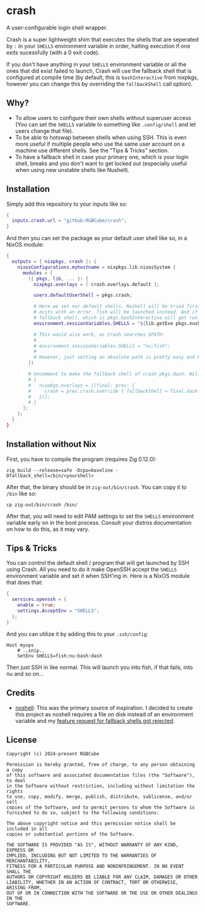 # crash

A user-configurable login shell wrapper.

Crash is a super lightweight shim that executes the shells that are seperated by `:`
in your `SHELLS` environment variable in order, halting execution if one exits
sucessfully (with a 0 exit code).

If you don't have anything in your `SHELLS` environment variable or all the ones
that did exist failed to launch, Crash will use the fallback shell that is
configured at compile time (by default, this is `bashInteractive` from nixpkgs,
however you can change this by overriding the `fallbackShell` call option).

## Why?

- To allow users to configure their own shells without superuser access (You can
  set the `SHELLS` variable to something like `.config/shell` and let users
  change that file).
- To be able to hotswap between shells when using SSH. This is even more useful if multiple
  people who use the same user account on a machine use different shells. See the "Tips & Tricks" section.
- To have a fallback shell in case your primary one, which is your login shell,
  breaks and you don't want to get locked out (especially useful when using new
  unstable shells like Nushell).

## Installation

Simply add this repository to your inputs like so:

```nix
{
  inputs.crash.url = "github:RGBCube/crash";
}
```

And then you can set the package as your default user
shell like so, in a NixOS module:

```nix
{
  outputs = { nixpkgs, crash }: {
    nixosConfigurations.myhostname = nixpkgs.lib.nixosSystem {
      modules = [
        ({ pkgs, lib, ... }: {
          nixpkgs.overlays = [ crash.overlays.default ];

          users.defaultUserShell = pkgs.crash;

          # Here we set our default shells. Nushell will be tried first, if that
          # exits with an error, fish will be launched instead. And if fish fails, the
          # fallback shell, which is pkgs.bashInteractive will get run.
          environment.sessionVariables.SHELLS = "${lib.getExe pkgs.nushell}:${lib.getExe pkgs.fish}";

          # This would also work, as Crash searches $PATH:
          #
          # environment.sessionVariables.SHELLS = "nu:fish";
          #
          # However, just setting an absolute path is pretty easy and better.
        })

        # Uncomment to make the fallback shell of crash pkgs.dash. Will require a recompilation!
        # {
        #   nixpkgs.overlays = [(final: prev: {
        #     crash = prev.crash.override { fallbackShell = final.dash };
        #   })];
        # }
      ];
    };
  }
}
```

## Installation without Nix

First, you have to compile the program (requires Zig 0.12.0):

```shell
zig build --release=safe -Dcpu=baseline -Dfallback_shell=/bin/<yourshell>
```

After that, the binary should be in `zig-out/bin/crash`. You can copy it to
`/bin` like so:

```shell
cp zig-out/bin/crash /bin/
```

After that, you will need to edit PAM settings to set the `SHELLS` environment
variable early on in the boot process. Consult your distros documentation on
how to do this, as it may vary.

## Tips & Tricks

You can control the default shell / program that will get launched
by SSH using Crash. All you need to do it make OpenSSH accept the `SHELLS`
environment variable and set it when SSH'ing in. Here is a NixOS
module that does that:

```nix
{
  services.openssh = {
    enable = true;
    settings.AcceptEnv = "SHELLS";
  };
}
```

And you can utilize it by adding this to your `.ssh/config`:

```shell
Host myvps
    # ..snip..
    SetEnv SHELLS=fish:nu:bash:dash
```

Then just SSH in like normal. This will launch you into fish, if that fails, into nu and so on...

<!-- ## Common Mistakes -->

<!-- ### Using `~` in the `SHELLS` variable -->

<!-- So, the way `SHELLS` is handled is like so: -->
<!-- 1. Split the variable into a list of shells using `:`. -->
<!-- 2. Searches PATH for the shell, invokes it if it can find it there. -->
<!-- 3. If it can't find the shell there, assumes the shell is a file. -->
   <!-- If it is an absolute path, it directly invokes the executable, if -->
   <!-- it isn'it, joins the path with the current working directory before executing. -->

<!-- Did you notice something? Yup, it doesn't expand the tilde (`~`)! -->
<!-- But no worries, you don't need it anyway as the PWD of your login shell -->
<!-- (in this case, Crash) is always your home directory. So if you wanted to do -->

<!-- ```shell -->
<!-- SHELLS=~/.config/shell # Won't work! -->
<!-- ``` -->

<!-- You can do: -->

<!-- ```shell -->
<!-- SHELLS=.config/shell # WILL work! -->
<!-- ``` -->

<!-- Instead and it will work perfectly fine. -->


## Credits

- [noshell](https://github.com/viperML/noshell): This was the primary source of
  inspiration. I decided to create this project as noshell requires a file on disk
  instead of an environment variable and my [feature request for fallback shells got
  rejected](https://github.com/viperML/noshell/issues/6).

## License

```
Copyright (c) 2024-present RGBCube

Permission is hereby granted, free of charge, to any person obtaining a copy
of this software and associated documentation files (the "Software"), to deal
in the Software without restriction, including without limitation the rights
to use, copy, modify, merge, publish, distribute, sublicense, and/or sell
copies of the Software, and to permit persons to whom the Software is
furnished to do so, subject to the following conditions:

The above copyright notice and this permission notice shall be included in all
copies or substantial portions of the Software.

THE SOFTWARE IS PROVIDED "AS IS", WITHOUT WARRANTY OF ANY KIND, EXPRESS OR
IMPLIED, INCLUDING BUT NOT LIMITED TO THE WARRANTIES OF MERCHANTABILITY,
FITNESS FOR A PARTICULAR PURPOSE AND NONINFRINGEMENT. IN NO EVENT SHALL THE
AUTHORS OR COPYRIGHT HOLDERS BE LIABLE FOR ANY CLAIM, DAMAGES OR OTHER
LIABILITY, WHETHER IN AN ACTION OF CONTRACT, TORT OR OTHERWISE, ARISING FROM,
OUT OF OR IN CONNECTION WITH THE SOFTWARE OR THE USE OR OTHER DEALINGS IN THE
SOFTWARE.
```
